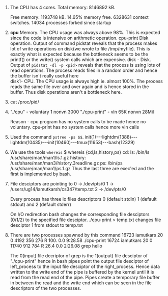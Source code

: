 1.	The CPU has 4 cores. Total memory: 8146892 kB.
 
	Free memory: 1193748 kB. 14.65% memory free. 
	6328631 context switches. 
	14034 processes forked since startup

2. 	**cpu** Memory. The CPU usage was always above 98%. 
		This is expected since the code is intensive on arithmetic operation.
	cpu-print Disk operation. Output of command pidstat reveals 
		that the process makes lot of write operations on 
		disk(we wrote to file /tmp/myfile). This is exactly what is 
		expected because the bottleneck seems to be the printf() 
		or the write() system calls which are expensive.
	disk - 	Disk. Output of `pidstat -dl -p <pid>` reveals that 
		the process is using lots of read operations. The process reads
		files in a random order and hence the buffer isn't really useful here  
	disk1-	CPU. The CPU usage is always high ie. almost 100%. The process reads
		the same file over and over again and is hence stored in the 
		buffer. Thus disk operations aren't a bottleneck here.

3.	cat /proc/pid/

4.	"./cpu" - voluntary 1 nonvn 3000
   	"./cpu-print" - vln 65K nonvn 28Mil

   	Reason - cpu program has no system calls to be made hence no voluntary.
   	cpu-print has no system calls hence more vln calls 

5.	Used the command `pstree -ps $$`.
	init(1)---lightdm(1388)---lightdm(10435)---init(10460)---tmux(11653)---bash(12329)

6.	We use the tools `whereis`
	$ whereis {cd,ls,history,ps}
	cd:
	ls: /bin/ls /usr/share/man/man1/ls.1.gz
	history: /usr/share/man/man3/history.3readline.gz
	ps: /bin/ps /usr/share/man/man1/ps.1.gz
	Thus the last three are exec'ed and the first is implemented by bash.

7.	File desciptors are pointing to
	0 -> /dev/pts/0
	1 -> /users/ug14/iamutkarsh/cs347/temp.txt 
	2 -> /dev/pts/0 
	
	Every process has three io files descriptors 
	0 (default stdin) 1 (default stdout) and 2 (default stderr)
	
	On I/O redirection bash changes the corresponding file desciptors 
	(0/1/2) to the specified file desciptor. 
	./cpu-print > temp.txt changes file desciptor 1 from stdout to temp.txt

8.	There are two processes spawned by this command
	16723 iamutkars  20   0  4192   356   276 R 100.  0.0  9:28.58 ./cpu-print 
	16724 iamutkars  20   0 11740   912   784 R 26.4  0.0  2:26.08 grep hello  
	
	The 0(input) file decriptor of grep is the 1(output) file desciptor
	of "./cpu-print" hence in bash pipes point the output file desciptor 
	of left_process to the input file desciptor of the right_process. 
	Hence data written to the write end of the pipe is buffered by the kernel 
	until it is read from the read end of the pipe. 
	Pipes create a temporary file buffer in between the read and the write end 
	which can be seen in the file descriptors of the two processes. 

